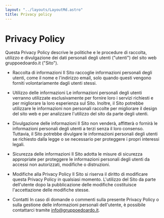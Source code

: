 ```yaml
---
layout: "../layouts/LayoutMd.astro"
title: Privacy policy
---
```


# Privacy Policy

Questa Privacy Policy descrive le politiche e le procedure di raccolta, utilizzo e divulgazione dei dati personali degli utenti ("utenti") del sito web gruppoedoardo.it ("Sito").

- Raccolta di informazioni 
Il Sito raccoglie informazioni personali degli utenti, come il nome e l'indirizzo email, solo quando questi vengono forniti volontariamente dagli utenti stessi.

- Utilizzo delle informazioni
Le informazioni personali degli utenti verranno utilizzate esclusivamente per fornire loro i servizi richiesti e per migliorare la loro esperienza sul Sito. Inoltre, il Sito potrebbe utilizzare le informazioni non personali raccolte per migliorare il design del sito web e per analizzare l'utilizzo del sito da parte degli utenti.

- Divulgazione delle informazioni
Il Sito non venderà, affitterà o fornirà le informazioni personali degli utenti a terzi senza il loro consenso. Tuttavia, il Sito potrebbe divulgare le informazioni personali degli utenti se richiesto dalla legge o se necessario per proteggere i propri interessi legali.

- Sicurezza delle informazioni
Il Sito adotta le misure di sicurezza appropriate per proteggere le informazioni personali degli utenti da accessi non autorizzati, modifiche o distruzioni.

- Modifiche alla Privacy Policy
Il Sito si riserva il diritto di modificare questa Privacy Policy in qualsiasi momento. L'utilizzo del Sito da parte dell'utente dopo la pubblicazione delle modifiche costituisce l'accettazione delle modifiche stesse.

- Contatti
In caso di domande o commenti sulla presente Privacy Policy o sulla gestione delle informazioni personali dell'utente, è possibile contattarci tramite info@gruppoedoardo.it.

